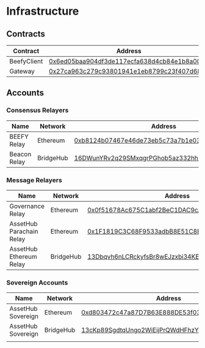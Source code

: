 # Infrastructure

## Contracts

| Contract    | Address                                                                                                               |
| ----------- | --------------------------------------------------------------------------------------------------------------------- |
| BeefyClient | [0x6ed05baa904df3de117ecfa638d4cb84e1b8a00c](https://etherscan.io/address/0x6ed05baa904df3de117ecfa638d4cb84e1b8a00c) |
| Gateway     | [0x27ca963c279c93801941e1eb8799c23f407d68e7](https://etherscan.io/address/0x27ca963c279c93801941e1eb8799c23f407d68e7) |

## Accounts

### Consensus Relayers

<table><thead><tr><th width="184">Name</th><th width="118">Network</th><th>Address</th></tr></thead><tbody><tr><td>BEEFY Relay</td><td>Ethereum</td><td><a href="https://etherscan.io/address/0xb8124b07467e46de73eb5c73a7b1e03863f18062">0xb8124b07467e46de73eb5c73a7b1e03863f18062</a></td></tr><tr><td>Beacon Relay</td><td>BridgeHub</td><td><a href="https://bridgehub-polkadot.subscan.io/account/16DWunYRv2q29SMxqgrPGhob5az332hhLggSj2Rysk3g1rvk">16DWunYRv2q29SMxqgrPGhob5az332hhLggSj2Rysk3g1rvk</a></td></tr></tbody></table>

### Message Relayers

<table><thead><tr><th width="262">Name</th><th>Network</th><th>Address</th></tr></thead><tbody><tr><td>Governance Relay</td><td>Ethereum</td><td><a href="https://etherscan.io/address/0x0f51678Ac675C1abf2BeC1DAC9cA701cFcfFF5E2">0x0f51678Ac675C1abf2BeC1DAC9cA701cFcfFF5E2</a></td></tr><tr><td>AssetHub Parachain Relay</td><td>Ethereum</td><td><a href="https://etherscan.io/address/0x1F1819C3C68F9533adbB8E51C8E8428a818D693E">0x1F1819C3C68F9533adbB8E51C8E8428a818D693E</a></td></tr><tr><td>AssetHub Ethereum Relay</td><td>BridgeHub</td><td><a href="https://bridgehub-polkadot.subscan.io/account/13Dbqvh6nLCRckyfsBr8wEJzxbi34KELwdYQFKKchN4NedGh">13Dbqvh6nLCRckyfsBr8wEJzxbi34KELwdYQFKKchN4NedGh</a></td></tr></tbody></table>

### Sovereign Accounts

| Name               | Network   | Address                                                                                                                                            |
| ------------------ | --------- | -------------------------------------------------------------------------------------------------------------------------------------------------- |
| AssetHub Sovereign | Ethereum  | [0xd803472c47a87D7B63E888DE53f03B4191B846a8](https://etherscan.io/address/0xd803472c47a87d7b63e888de53f03b4191b846a8)                              |
| AssetHub Sovereign | BridgeHub | [13cKp89SgdtqUngo2WiEijPrQWdHFhzYZLf2TJePKRvExk7o](https://bridgehub-polkadot.subscan.io/account/13cKp89SgdtqUngo2WiEijPrQWdHFhzYZLf2TJePKRvExk7o) |
|                    |           |                                                                                                                                                    |
